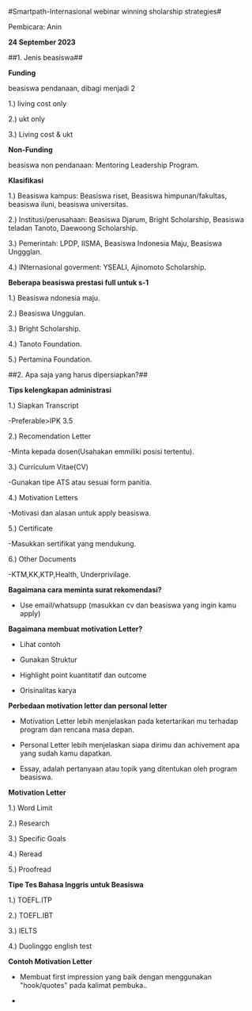 #Smartpath-Internasional webinar winning sholarship strategies#

Pembicara: Anin

**24 September 2023**

##1. Jenis beasiswa##

**Funding**

beasiswa pendanaan, dibagi menjadi 2

1.) living cost only

2.) ukt only

3.) Living cost & ukt

**Non-Funding**

beasiswa non pendanaan: Mentoring Leadership Program.

**Klasifikasi**

1.) Beasiswa kampus: Beasiswa riset, Beasiswa himpunan/fakultas, beasiswa iluni, beasiswa universitas.

2.) Institusi/perusahaan: Beasiswa Djarum, Bright Scholarship, Beasiswa teladan Tanoto, Daewoong Scholarship.

3.) Pemerintah: LPDP, IISMA, Beasiswa Indonesia Maju, Beasiswa Unggglan.

4.) INternasional goverment: YSEALI, Ajinomoto Scholarship.

**Beberapa beasiswa prestasi full untuk s-1**

1.) Beasiswa ndonesia maju.

2.) Beasiswa Unggulan.

3.) Bright Scholarship.

4.) Tanoto Foundation.

5.) Pertamina Foundation.



##2. Apa saja yang harus dipersiapkan?##

**Tips kelengkapan administrasi**

1.) Siapkan Transcript

-Preferable>IPK 3.5

2.) Recomendation Letter

-Minta kepada dosen(Usahakan emmiliki posisi tertentu).

3.) Curriculum Vitae(CV)

-Gunakan tipe ATS atau sesuai form panitia.

4.) Motivation Letters

-Motivasi dan alasan untuk apply beasiswa.

5.) Certificate

-Masukkan sertifikat yang mendukung.

6.) Other Documents

-KTM,KK,KTP,Health, Underprivilage.

**Bagaimana cara meminta surat rekomendasi?**

- Use email/whatsupp (masukkan cv dan beasiswa yang ingin kamu apply)

**Bagaimana membuat motivation Letter?**

- Lihat contoh

- Gunakan Struktur

- Highlight point kuantitatif dan outcome

- Orisinalitas karya

**Perbedaan motivation letter dan personal letter**

- Motivation Letter lebih  menjelaskan pada ketertarikan mu terhadap program dan rencana masa depan.

- Personal Letter lebih menjelaskan siapa dirimu dan achivement apa yang sudah kamu dapatkan.

- Essay, adalah pertanyaan atau topik yang ditentukan oleh program beasiswa.

**Motivation Letter**

1.) Word Limit

2.) Research

3.) Specific Goals

4.) Reread

5.) Proofread

**Tipe Tes Bahasa Inggris untuk Beasiswa**

1.) TOEFL.ITP

2.) TOEFL.IBT

3.) IELTS

4.) Duolinggo english test

**Contoh Motivation Letter**

- Membuat first impression yang baik dengan menggunakan "hook/quotes" pada kalimat pembuka..

- 
